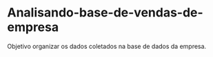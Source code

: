 # Analisando-base-de-vendas-de-empresa
Objetivo organizar os dados coletados na base de dados da empresa.
